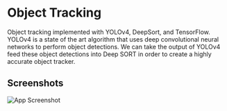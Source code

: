 
# Object Tracking

Object tracking implemented with YOLOv4, DeepSort, and TensorFlow. YOLOv4 is a state of the art algorithm that uses deep convolutional neural networks to perform object detections. We can take the output of YOLOv4 feed these object detections into Deep SORT in order to create a highly accurate object tracker.




## Screenshots

![App Screenshot](https://github.com/Pravin-Balaji/Object-Detection/blob/main/images/demo.gif)

